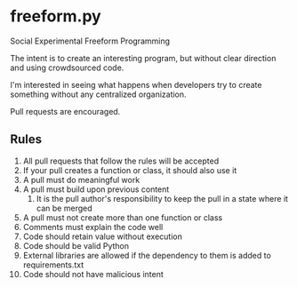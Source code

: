 freeform.py
===========

Social Experimental Freeform Programming

The intent is to create an interesting program, but without clear direction and using crowdsourced code.

I'm interested in seeing what happens when developers try to create something without any centralized organization.

Pull requests are encouraged.

## Rules

1. All pull requests that follow the rules will be accepted
2. If your pull creates a function or class, it should also use it
3. A pull must do meaningful work
4. A pull must build upon previous content
   1. It is the pull author's responsibility to keep the pull in a state where it can be merged
5. A pull must not create more than one function or class
6. Comments must explain the code well
7. Code should retain value without execution
8. Code should be valid Python
9. External libraries are allowed if the dependency to them is added to requirements.txt
10. Code should not have malicious intent

